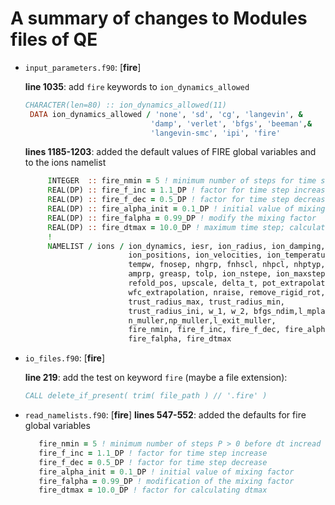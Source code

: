 # A summary of changes to Modules files of QE  
  - `input_parameters.f90`: [**fire**] 

    **line 1035**: add `fire` keywords to `ion_dynamics_allowed`

    ```fortran
    CHARACTER(len=80) :: ion_dynamics_allowed(11)
     DATA ion_dynamics_allowed / 'none', 'sd', 'cg', 'langevin', &
                                'damp', 'verlet', 'bfgs', 'beeman',&
                                'langevin-smc', 'ipi', 'fire' 
    ```
     
    **lines 1185-1203**: added the default values of FIRE global variables and to the ions namelist

    ```fortran
         INTEGER  :: fire_nmin = 5 ! minimum number of steps for time step increase 
         REAL(DP) :: fire_f_inc = 1.1_DP ! factor for time step increase  
         REAL(DP) :: fire_f_dec = 0.5_DP ! factor for time step decrease
         REAL(DP) :: fire_alpha_init = 0.1_DP ! initial value of mixing factor
         REAL(DP) :: fire_falpha = 0.99_DP ! modify the mixing factor
         REAL(DP) :: fire_dtmax = 10.0_DP ! maximum time step; calculated as dtmax = fire_dtmax*dt 
         !
         NAMELIST / ions / ion_dynamics, iesr, ion_radius, ion_damping,         &
                           ion_positions, ion_velocities, ion_temperature,      &
                           tempw, fnosep, nhgrp, fnhscl, nhpcl, nhptyp, ndega, tranp,   &
                           amprp, greasp, tolp, ion_nstepe, ion_maxstep,        &
                           refold_pos, upscale, delta_t, pot_extrapolation,     &
                           wfc_extrapolation, nraise, remove_rigid_rot,         &
                           trust_radius_max, trust_radius_min,                  &
                           trust_radius_ini, w_1, w_2, bfgs_ndim,l_mplathe,     &
                           n_muller,np_muller,l_exit_muller,                    &
                           fire_nmin, fire_f_inc, fire_f_dec, fire_alpha_init,  &
                           fire_falpha, fire_dtmax 

    ```
    

  - `io_files.f90`: [**fire**] 

     **line 219**: add the test on keyword `fire` (maybe a file extension):

     ```fortran
     CALL delete_if_present( trim( file_path ) // '.fire' )
     ```
  - `read_namelists.f90`: [**fire**]
     **lines 547-552**: added the defaults for fire global variables
     ```fortran
        fire_nmin = 5 ! minimum number of steps P > 0 before dt incread
        fire_f_inc = 1.1_DP ! factor for time step increase
        fire_f_dec = 0.5_DP ! factor for time step decrease 
        fire_alpha_init = 0.1_DP ! initial value of mixing factor
        fire_falpha = 0.99_DP ! modification of the mixing factor
        fire_dtmax = 10.0_DP ! factor for calculating dtmax 

     ```
